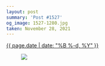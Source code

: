 ```yaml
---
layout: post
summary: 'Post #1527'
og_image: 1527-1280.jpg
taken: November 28, 2021
---
```


<div class="post">
 <time>
  <a href="/1527">
   {{ page.date | date: "%B %-d, %Y" }}
  </a>
 </time>
 <a href="/1527">
  <figure data-taken="11/28/2021">
   <img sizes="(min-width: 700px) 50vw, calc(100vw - 2rem)" src="{{ site.assets_url }}/1527-640.jpg" srcset="{{ site.assets_url }}/1527-320.jpg 320w, {{ site.assets_url }}/1527-640.jpg 640w, {{ site.assets_url }}/1527-960.jpg 960w, {{ site.assets_url }}/1527-1280.jpg 1280w"/>
  </figure>
 </a>
</div>
